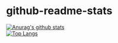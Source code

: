 # github-readme-stats
[![Anurag's github stats](https://github-readme-stats.vercel.app/api?username=codybuilder-dev)](https://github.com/anuraghazra/github-readme-stats)  
[![Top Langs](https://github-readme-stats.vercel.app/api/top-langs/?username=codybuilder-dev)](https://github.com/anuraghazra/github-readme-stats)

